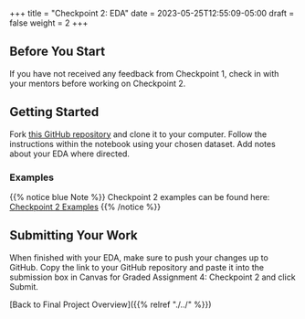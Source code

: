 +++
title = "Checkpoint 2: EDA"
date = 2023-05-25T12:55:09-05:00
draft = false
weight = 2
+++

## Before You Start

If you have not received any feedback from Checkpoint 1, check in with your mentors before working on Checkpoint 2.

## Getting Started

Fork [this GitHub repository](https://github.com/launchcodeeducation/eda-checkpoint) and clone it to your computer. Follow the instructions within the notebook using your chosen dataset. Add notes about your EDA where directed.

### Examples
{{% notice blue Note %}}
Checkpoint 2 examples can be found here: [Checkpoint 2 Examples](https://github.com/LaunchCodeEducation/finalProjectDAExamples/tree/main/Checkpoint%202)
{{% /notice %}}

## Submitting Your Work

When finished with your EDA, make sure to push your changes up to GitHub. Copy the link to your GitHub repository and paste it into the submission box in Canvas for Graded Assignment 4: Checkpoint 2 and click Submit.

[Back to Final Project Overview]({{% relref "./../" %}})


